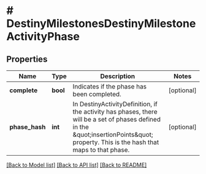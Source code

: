 # # DestinyMilestonesDestinyMilestoneActivityPhase

## Properties

Name | Type | Description | Notes
------------ | ------------- | ------------- | -------------
**complete** | **bool** | Indicates if the phase has been completed. | [optional]
**phase_hash** | **int** | In DestinyActivityDefinition, if the activity has phases, there will be a set of phases defined in the \&quot;insertionPoints\&quot; property. This is the hash that maps to that phase. | [optional]

[[Back to Model list]](../../README.md#models) [[Back to API list]](../../README.md#endpoints) [[Back to README]](../../README.md)
